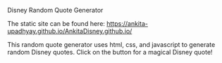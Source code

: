 Disney Random Quote Generator

The static site can be found here: https://ankita-upadhyay.github.io/AnkitaDisney.github.io/

This random quote generator uses html, css, and javascript to generate random Disney quotes.
Click on the button for a magical Disney quote!


